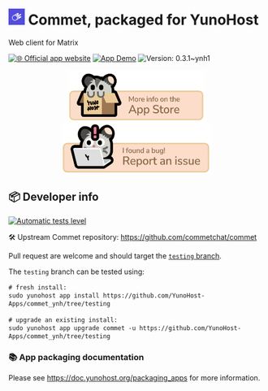 <!--
N.B.: This README was automatically generated by <https://github.com/YunoHost/apps_tools/blob/main/readme_generator>
It shall NOT be edited by hand.
-->

<h1>
  <img src="https://raw.githubusercontent.com/YunoHost/apps/master/logos/commet.png" width="32px" alt="Logo of Commet">
  Commet, packaged for YunoHost
</h1>

Web client for Matrix

[![🌐 Official app website](https://img.shields.io/badge/Official_app_website-darkgreen?style=for-the-badge)](https://commet.chat/)
[![App Demo](https://img.shields.io/badge/App_Demo-blue?style=for-the-badge)](https://app.commet.chat/)
![Version: 0.3.1~ynh1](https://img.shields.io/badge/Version-0.3.1~ynh1-rgba(0,150,0,1)?style=for-the-badge)

<div align="center">
<a href="https://apps.yunohost.org/app/commet"><img height="100px" src="https://github.com/YunoHost/yunohost-artwork/raw/refs/heads/main/badges/neopossum-badges/badge_more_info_on_the_appstore.svg"/></a>
<a href="https://github.com/YunoHost-Apps/commet_ynh/issues"><img height="100px" src="https://github.com/YunoHost/yunohost-artwork/raw/refs/heads/main/badges/neopossum-badges/badge_report_an_issue.svg"/></a>
</div>

## 📦 Developer info

[![Automatic tests level](https://apps.yunohost.org/badge/cilevel/commet)](https://ci-apps.yunohost.org/ci/apps/commet/)

🛠️ Upstream Commet repository: <https://github.com/commetchat/commet>

Pull request are welcome and should target the [`testing` branch](https://github.com/YunoHost-Apps/commet_ynh/tree/testing).

The `testing` branch can be tested using:
```
# fresh install:
sudo yunohost app install https://github.com/YunoHost-Apps/commet_ynh/tree/testing

# upgrade an existing install:
sudo yunohost app upgrade commet -u https://github.com/YunoHost-Apps/commet_ynh/tree/testing
```

### 📚 App packaging documentation

Please see <https://doc.yunohost.org/packaging_apps> for more information.